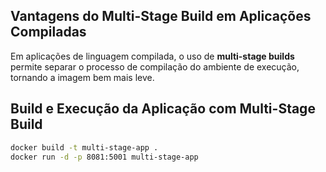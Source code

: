 ## Vantagens do Multi-Stage Build em Aplicações Compiladas

Em aplicações de linguagem compilada, o uso de **multi-stage builds** permite separar o processo de compilação do ambiente de execução, tornando a imagem bem mais leve.

## Build e Execução da Aplicação com Multi-Stage Build

```bash
docker build -t multi-stage-app .
docker run -d -p 8081:5001 multi-stage-app
```